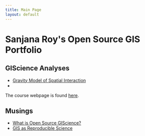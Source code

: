 ```yaml
---
title: Main Page
layout: default
---
```



# Sanjana Roy's Open Source GIS Portfolio

## GIScience Analyses

- [Gravity Model of Spatial Interaction](gravity/gravity.md)
- 

The course webpage is found [here](https://gis4dev.github.io).

## Musings

- [What is Open Source GIScience?](musings/open-source.md)
- [GIS as Reproducible Science](musings/GIScience-reproducibility.md)
